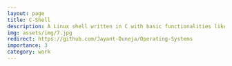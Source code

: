 ```yaml
---
layout: page
title: C-Shell
description: A Linux shell written in C with basic functionalities like inbuilt commands (eg. ls cd, echo and pwd) along with user-defined functions.
img: assets/img/7.jpg
redirect: https://github.com/Jayant-Duneja/Operating-Systems
importance: 3
category: work
---
```





